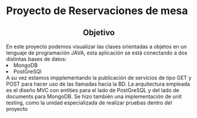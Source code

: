 <h1>Proyecto de Reservaciones de mesa </h1>

<h2 align="center"> Objetivo </h2>
<span>
  En este proyecto podemos visualizar las clases orientadas a objetos en un lenguaje de programación JAVA, esta aplicación se está conectando a dos distintas bases de datos:
    <li>MongoDB</li>
    <li>PostGreSQl</li>
  A su vez estamos impplementando la publicación de servicios de tipo GET y POST para hacer uso de las llamadas hacia la BD.
  La arquitectura empleada es el diseño MVC con entities para el lado de PostGreSQL y del lado de documents para MongoDB.
  Se hizo también una implementación de unit testing, como la unidad especializada de realizar pruebas dentro del proyecto
</span>
